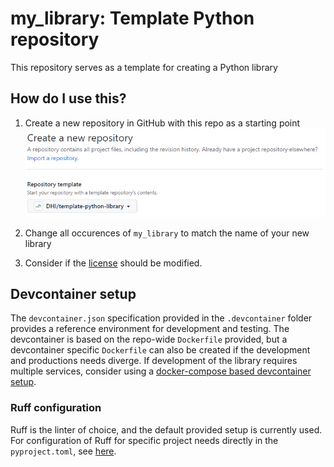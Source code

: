 # my_library: Template Python repository

This repository serves as a template for creating a Python library

## How do I use this?

1. Create a new repository in GitHub with this repo as a starting point
    ![](images/new_repo.png)

2. Change all occurences of `my_library` to match the name of your new library

3. Consider if the [license](LICENSE) should be modified.

## Devcontainer setup

The `devcontainer.json` specification provided in the `.devcontainer` folder provides a reference environment for development and testing. The devcontainer is based on the repo-wide `Dockerfile` provided, but a devcontainer specific `Dockerfile` can also be created if the development and productions needs diverge. If development of the library requires multiple services, consider using a [docker-compose based devcontainer setup](https://code.visualstudio.com/docs/devcontainers/create-dev-container#_use-docker-compose).


### Ruff configuration

Ruff is the linter of choice, and the default provided setup is currently used. For configuration of Ruff for specific project needs directly in the `pyproject.toml`, see [here](https://beta.ruff.rs/docs/configuration/#using-pyprojecttoml).